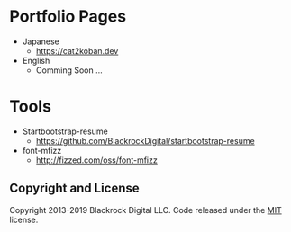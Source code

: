 # Portfolio Pages
- Japanese
  - <a href="">https://cat2koban.dev</a>
- English
  - Comming Soon ...

# Tools
- Startbootstrap-resume
  - <a href="https://github.com/BlackrockDigital/startbootstrap-resume">https://github.com/BlackrockDigital/startbootstrap-resume</a>
- font-mfizz
  - <a href="http://fizzed.com/oss/font-mfizz">http://fizzed.com/oss/font-mfizz</a>
## Copyright and License

Copyright 2013-2019 Blackrock Digital LLC. Code released under the [MIT](https://github.com/BlackrockDigital/startbootstrap-resume/blob/gh-pages/LICENSE) license.
